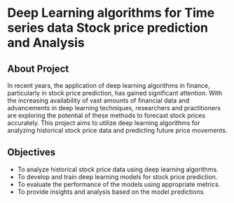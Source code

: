 # Deep Learning algorithms for Time series data Stock price prediction and Analysis
## About Project
In recent years, the application of deep learning algorithms in finance, particularly in stock price prediction, has gained significant attention. With the increasing 
availability of vast amounts of financial data and advancements in deep learning techniques, researchers and practitioners are exploring the potential of these methods to 
forecast stock prices accurately. This project aims to utilize deep learning algorithms for analyzing historical stock price data and predicting future price movements.

## Objectives

- To analyze historical stock price data using deep learning algorithms.
- To develop and train deep learning models for stock price prediction.
- To evaluate the performance of the models using appropriate metrics.
- To provide insights and analysis based on the model predictions.
